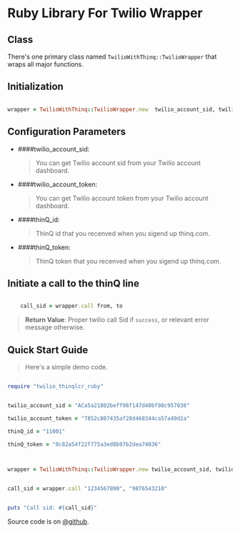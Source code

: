 Ruby Library For Twilio Wrapper
=========================

Class
-----

There's one primary class named `TwilioWithThinq::TwilioWrapper` that wraps all major functions.

Initialization
--------------

```ruby

wrapper = TwilioWithThinq::TwilioWrapper.new  twilio_account_sid, twilio_account_token, thinQ_id, thinQ_token

```

Configuration Parameters
------------------------

- ####twilio_account_sid:
  
  > You can get Twilio account sid from your Twilio account dashboard.

- ####twilio_account_token:

  > You can get Twilio account token from your Twilio account dashboard.

- ####thinQ_id:

  > ThinQ id that you recenved when you sigend up thinq.com.

- ####thinQ_token:

  > ThinQ token that you recenved when you sigend up thinq.com.

Initiate a call to the thinQ line
------------------------------------

```ruby

	call_sid = wrapper.call from, to

```

> **Return Value**: Proper twilio call Sid if `success`, or relevant error message otherwise.

Quick Start Guide
-----------------

> Here's a simple demo code.

```ruby

require "twilio_thinqlcr_ruby"


twilio_account_sid = "ACa5a21802beff96f147d40bf98c957038"

twilio_account_token = "7852c807435af28d468344ca57a49d2a"

thinQ_id = "11001"

thinQ_token = "0c82a54f22f775a3ed8b97b2dea74036"



wrapper = TwilioWithThinq::TwilioWrapper.new twilio_account_sid, twilio_account_token, thinQ_id, thinQ_token


call_sid = wrapper.call "1234567890", "9876543210"


puts "Call sid: #{call_sid}"

```

Source code is on [@github](https://github.com/harouf/twilio-thinQLCR-ruby).